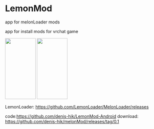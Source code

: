 # LemonMod
app for melonLoader mods

app for install mods for vrchat game

<img width="100" height="200" src="https://raw.githubusercontent.com/denis-hik/melonMod/main/_20230326_192555.png">

<img width="100" height="200" src="https://raw.githubusercontent.com/denis-hik/melonMod/main/_20230326_192603.png">


LemonLoader: https://github.com/LemonLoader/MelonLoader/releases

code:https://github.com/denis-hik/LemonMod-Android
download: https://github.com/denis-hik/melonMod/releases/tag/0.1
